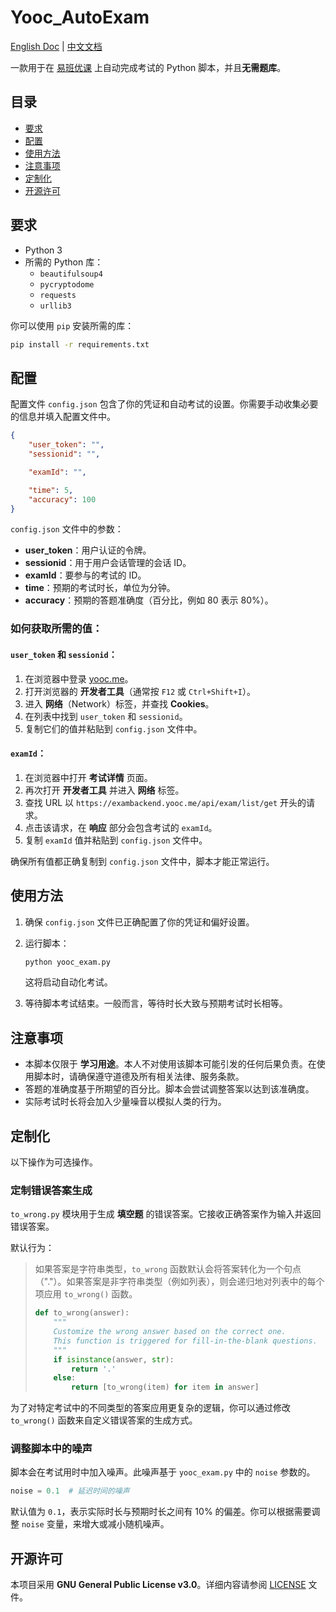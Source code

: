 # Yooc_AutoExam

[English Doc](./README.md) | [中文文档](./README-zh_CN.md)

一款用于在 [易班优课](https://www.yooc.me/) 上自动完成考试的 Python 脚本，并且**无需题库**。

## 目录

- [要求](#要求)
- [配置](#配置)
- [使用方法](#使用方法)
- [注意事项](#注意事项)
- [定制化](/#定制化)
- [开源许可](#开源许可)

## 要求

- Python 3
- 所需的 Python 库：
  - `beautifulsoup4`
  - `pycryptodome`
  - `requests`
  - `urllib3`

你可以使用 `pip` 安装所需的库：

```bash
pip install -r requirements.txt
```

## 配置

配置文件 `config.json` 包含了你的凭证和自动考试的设置。你需要手动收集必要的信息并填入配置文件中。

```json
{
    "user_token": "",
    "sessionid": "",

    "examId": "",

    "time": 5,
    "accuracy": 100
}
```

`config.json` 文件中的参数：

- **user_token**：用户认证的令牌。
- **sessionid**：用于用户会话管理的会话 ID。
- **examId**：要参与的考试的 ID。
- **time**：预期的考试时长，单位为分钟。
- **accuracy**：预期的答题准确度（百分比，例如 80 表示 80%）。

### 如何获取所需的值：

#### `user_token` 和 `sessionid`：

1. 在浏览器中登录 [yooc.me](https://yooc.me/mobile/dashboard)。
2. 打开浏览器的 **开发者工具**（通常按 `F12` 或 `Ctrl+Shift+I`）。
3. 进入 **网络**（Network）标签，并查找 **Cookies**。
4. 在列表中找到 `user_token` 和 `sessionid`。
5. 复制它们的值并粘贴到 `config.json` 文件中。

#### `examId`：

1. 在浏览器中打开 **考试详情** 页面。
2. 再次打开 **开发者工具** 并进入 **网络** 标签。
3. 查找 URL 以 `https://exambackend.yooc.me/api/exam/list/get` 开头的请求。
4. 点击该请求，在 **响应** 部分会包含考试的 `examId`。
5. 复制 `examId` 值并粘贴到 `config.json` 文件中。

确保所有值都正确复制到 `config.json` 文件中，脚本才能正常运行。

## 使用方法

1. 确保 `config.json` 文件已正确配置了你的凭证和偏好设置。

2. 运行脚本：

   ```bash
   python yooc_exam.py
   ```

   这将启动自动化考试。

3. 等待脚本考试结束。一般而言，等待时长大致与预期考试时长相等。

## 注意事项

- 本脚本仅限于 **学习用途**。本人不对使用该脚本可能引发的任何后果负责。在使用脚本时，请确保遵守道德及所有相关法律、服务条款。
- 答题的准确度基于所期望的百分比。脚本会尝试调整答案以达到该准确度。
- 实际考试时长将会加入少量噪音以模拟人类的行为。

## 定制化

以下操作为可选操作。

### 定制错误答案生成

`to_wrong.py` 模块用于生成 **填空题** 的错误答案。它接收正确答案作为输入并返回错误答案。

默认行为：

> 如果答案是字符串类型，`to_wrong` 函数默认会将答案转化为一个句点（"."）。如果答案是非字符串类型（例如列表），则会递归地对列表中的每个项应用 `to_wrong()` 函数。
>
> ```python
> def to_wrong(answer):
>     """
>     Customize the wrong answer based on the correct one.
>     This function is triggered for fill-in-the-blank questions.
>     """
>     if isinstance(answer, str):
>         return '.'
>     else:
>         return [to_wrong(item) for item in answer]
> ```

为了对特定考试中的不同类型的答案应用更复杂的逻辑，你可以通过修改 `to_wrong()` 函数来自定义错误答案的生成方式。

### 调整脚本中的噪声

脚本会在考试用时中加入噪声。此噪声基于 `yooc_exam.py` 中的 `noise` 参数的。

```python
noise = 0.1  # 延迟时间的噪声
```

默认值为 `0.1`，表示实际时长与预期时长之间有 10% 的偏差。你可以根据需要调整 `noise` 变量，来增大或减小随机噪声。

## 开源许可

本项目采用 **GNU General Public License v3.0**。详细内容请参阅 [LICENSE](./LICENSE) 文件。

